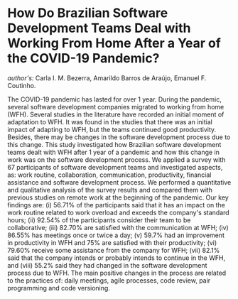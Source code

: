 # How Do Brazilian Software Development Teams Deal with Working From Home After a Year of the COVID-19 Pandemic?

*author's:* Carla I. M. Bezerra, Amarildo Barros de Araújo, Emanuel F. Coutinho.

The COVID-19 pandemic has lasted for over 1 year. During the pandemic, several software development companies migrated to working from home (WFH). Several studies in the literature have recorded an initial moment of adaptation to WFH. It was found in the studies that there was an initial impact of adapting to WFH, but the teams continued good productivity. Besides, there may be changes in the software development process due to this change. This study investigated how Brazilian software development teams dealt with WFH after 1 year of a pandemic and how this change in work was on the software development process. We applied a survey with 67 participants of software development teams and investigated aspects, as: work routine, collaboration, communication, productivity, financial assistance and software development process. We performed a quantitative and qualitative analysis of the survey results and compared them with previous studies on remote work at the beginning of the pandemic. Our key findings are: (i) 56.71% of the participants said that it has an impact on the work routine related to work overload and exceeds the company's standard hours; (ii) 92.54% of the participants consider their team to be collaborative; (iii) 82.70% are satisfied with the communication at WFH; (iv) 86.55\% has meetings once or twice a day; (v) 59.7% had an improvement in productivity in WFH and 75% are satisfied with their productivity; (vi) 79.60% receive some assistance from the company for WFH; (vii) 82.1% said that the company intends or probably intends to continue in the WFH, and (viii) 55.2% said they had changed in the software development process due to WFH. The main positive changes in the process are related to the practices of: daily meetings, agile processes, code review, pair programming and code versioning.
